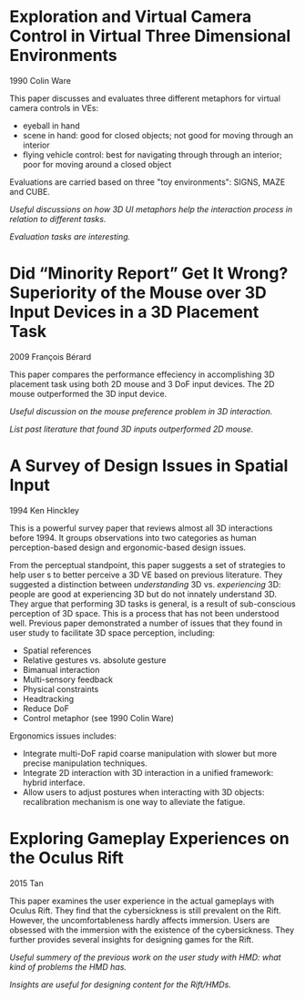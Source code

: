 # Exploration and Virtual Camera Control in Virtual Three Dimensional Environments

1990 Colin Ware

This paper discusses and evaluates three different metaphors for virtual camera controls in VEs: 

- eyeball in hand 
- scene in hand: good for closed objects; not good for moving through an interior
- flying vehicle control: best for navigating through through an interior; poor for moving around a closed object

Evaluations are carried based on three "toy environments": SIGNS, MAZE and CUBE.

*Useful discussions on how 3D UI metaphors help the interaction process in relation to different tasks.*

*Evaluation tasks are interesting.*

# Did “Minority Report” Get It Wrong? Superiority of the Mouse over 3D Input Devices in a 3D Placement Task

2009 François Bérard 

This paper compares the performance effeciency in accomplishing 3D placement task using both 2D mouse and 3 DoF input devices. The 2D mouse outperformed the 3D input device. 

*Useful discussion on the mouse preference problem in 3D interaction.*

*List past literature that found 3D inputs outperformed 2D mouse.*

# A Survey of Design Issues in Spatial Input

1994 Ken Hinckley

This is a powerful survey paper that reviews almost all 3D interactions before 1994. It groups observations into two categories as human perception-based design and ergonomic-based design issues. 

From the perceptual standpoint, this paper suggests a set of strategies to help user s to better perceive a 3D VE based on previous literature. They suggested a distinction between *understanding* 3D vs. *experiencing* 3D: people are good at experiencing 3D but do not innately understand 3D. They argue that performing 3D tasks is general, is a result of sub-conscious perception of 3D space. This is a process that has not been understood well. Previous paper demonstrated a number of issues that they found in user study to facilitate 3D space perception, including:

- Spatial references
- Relative gestures vs. absolute gesture
- Bimanual interaction
- Multi-sensory feedback
- Physical constraints
- Headtracking
- Reduce DoF
- Control metaphor (see 1990 Colin Ware)

Ergonomics issues includes:
- Integrate multi-DoF rapid coarse manipulation with slower but more precise manipulation techniques.
- Integrate 2D interaction with 3D interaction in a unified framework: hybrid interface.
- Allow users to adjust postures when interacting with 3D objects: recalibration mechanism is one way to alleviate the fatigue.





# Exploring Gameplay Experiences on the Oculus Rift

2015 Tan

This paper examines the user experience in the actual gameplays with Oculus Rift. They find that the cybersickness is still prevalent on the Rift. However, the uncomfortableness hardly affects immersion. Users are obsessed with the immersion with the existence of the cybersickness. They further provides several insights for designing games for the Rift. 

*Useful summery of the previous work on the user study with HMD: what kind of problems the HMD has.*

*Insights are useful for designing content for the Rift/HMDs.*
